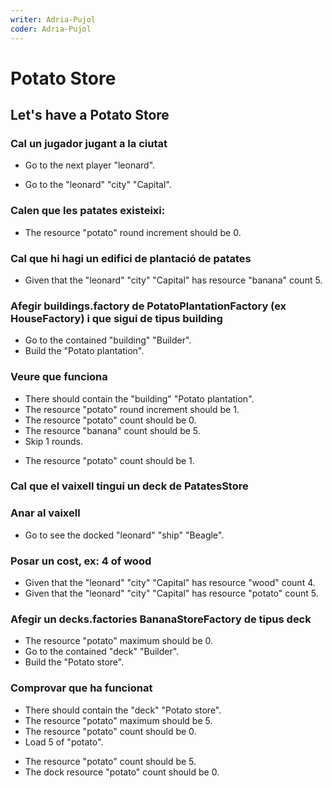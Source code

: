 ```yaml
---
writer: Adria-Pujol
coder: Adria-Pujol
---
```


# Potato Store

## Let's have a Potato Store

### Cal un jugador jugant a la ciutat
 * Go to the next player "leonard".
 <!-- SNAPSHOT status=200 -->
 * Go to the "leonard" "city" "Capital".

### Calen que les patates existeixi:
 * The resource "potato" round increment should be 0.

### Cal que hi hagi un edifici de plantació de patates
 * Given that the "leonard" "city" "Capital" has resource "banana" count 5.

### Afegir buildings.factory de PotatoPlantationFactory (ex HouseFactory) i que sigui de tipus building
 * Go to the contained "building" "Builder".
 * Build the "Potato plantation".
 <!-- SNAPSHOT status=200 --> 

### Veure que funciona
 * There should contain the "building" "Potato plantation".
 * The resource "potato" round increment should be 1.
 * The resource "potato" count should be 0.
 * The resource "banana" count should be 5.
 * Skip 1 rounds.
 <!-- SNAPSHOT status=200 -->
 * The resource "potato" count should be 1.

### Cal que el vaixell tingui un deck de PatatesStore
### Anar al vaixell
 * Go to see the docked "leonard" "ship" "Beagle".

### Posar un cost, ex: 4 of wood
 * Given that the "leonard" "city" "Capital" has resource "wood" count 4.
 * Given that the "leonard" "city" "Capital" has resource "potato" count 5.

### Afegir un decks.factories BananaStoreFactory de tipus deck
 * The resource "potato" maximum should be 0.
 * Go to the contained "deck" "Builder".
 * Build the "Potato store".
 <!-- SNAPSHOT status=200 -->

### Comprovar que ha funcionat
 * There should contain the "deck" "Potato store".
 * The resource "potato" maximum should be 5.
 * The resource "potato" count should be 0.
 * Load 5 of "potato".
 <!-- SNAPSHOT status=200 -->
 * The resource "potato" count should be 5.
 * The dock resource "potato" count should be 0.
